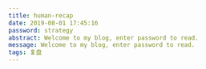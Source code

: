 ```yaml
---
title: human-recap
date: 2019-08-01 17:45:16
password: strategy
abstract: Welcome to my blog, enter password to read.
message: Welcome to my blog, enter password to read.
tags: 复盘
---
```

